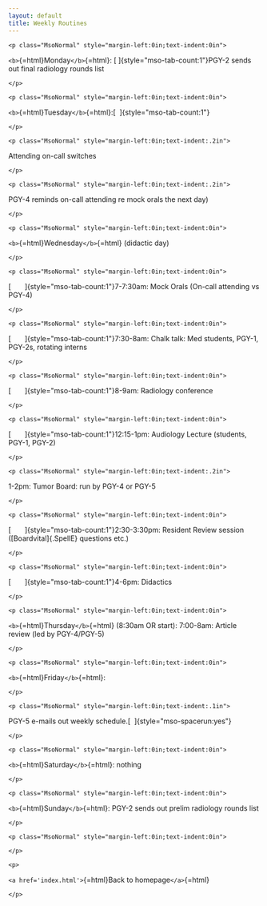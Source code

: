 ```yaml
---
layout: default
title: Weekly Routines
---
```

```{=html}
<p class="MsoNormal" style="margin-left:0in;text-indent:0in">
```
`<b>`{=html}Monday`</b>`{=html}: [ ]{style="mso-tab-count:1"}PGY-2 sends out final radiology rounds list
```{=html}
</p>
```
```{=html}
<p class="MsoNormal" style="margin-left:0in;text-indent:0in">
```
`<b>`{=html}Tuesday`</b>`{=html}:[  ]{style="mso-tab-count:1"}
```{=html}
</p>
```
```{=html}
<p class="MsoNormal" style="margin-left:0in;text-indent:.2in">
```
Attending on-call
switches
```{=html}
</p>
```
```{=html}
<p class="MsoNormal" style="margin-left:0in;text-indent:.2in">
```
PGY-4 reminds
on-call attending re mock orals the next day)
```{=html}
</p>
```
```{=html}
<p class="MsoNormal" style="margin-left:0in;text-indent:0in">
```
`<b>`{=html}Wednesday`</b>`{=html}
(didactic day)
```{=html}
</p>
```
```{=html}
<p class="MsoNormal" style="margin-left:0in;text-indent:0in">
```
[       ]{style="mso-tab-count:1"}7-7:30am: Mock Orals (On-call attending
vs PGY-4)
```{=html}
</p>
```
```{=html}
<p class="MsoNormal" style="margin-left:0in;text-indent:0in">
```
[       ]{style="mso-tab-count:1"}7:30-8am: Chalk talk: Med students,
PGY-1, PGY-2s, rotating interns
```{=html}
</p>
```
```{=html}
<p class="MsoNormal" style="margin-left:0in;text-indent:0in">
```
[       ]{style="mso-tab-count:1"}8-9am: Radiology conference
```{=html}
</p>
```
```{=html}
<p class="MsoNormal" style="margin-left:0in;text-indent:0in">
```
[       ]{style="mso-tab-count:1"}12:15-1pm: Audiology Lecture (students,
PGY-1, PGY-2)
```{=html}
</p>
```
```{=html}
<p class="MsoNormal" style="margin-left:0in;text-indent:.2in">
```
1-2pm: Tumor Board:
run by PGY-4 or PGY-5
```{=html}
</p>
```
```{=html}
<p class="MsoNormal" style="margin-left:0in;text-indent:0in">
```
[       ]{style="mso-tab-count:1"}2:30-3:30pm: Resident Review session ([Boardvital]{.SpellE} questions etc.)
```{=html}
</p>
```
```{=html}
<p class="MsoNormal" style="margin-left:0in;text-indent:0in">
```
[       ]{style="mso-tab-count:1"}4-6pm: Didactics
```{=html}
</p>
```
```{=html}
<p class="MsoNormal" style="margin-left:0in;text-indent:0in">
```
`<b>`{=html}Thursday`</b>`{=html}
(8:30am OR start): 7:00-8am: Article review (led by PGY-4/PGY-5)
```{=html}
</p>
```
```{=html}
<p class="MsoNormal" style="margin-left:0in;text-indent:0in">
```
`<b>`{=html}Friday`</b>`{=html}:
```{=html}
</p>
```
```{=html}
<p class="MsoNormal" style="margin-left:0in;text-indent:.1in">
```
PGY-5 e-mails out
weekly schedule.[  ]{style="mso-spacerun:yes"}
```{=html}
</p>
```
```{=html}
<p class="MsoNormal" style="margin-left:0in;text-indent:0in">
```
`<b>`{=html}Saturday`</b>`{=html}:
nothing
```{=html}
</p>
```
```{=html}
<p class="MsoNormal" style="margin-left:0in;text-indent:0in">
```
`<b>`{=html}Sunday`</b>`{=html}: PGY-2
sends out prelim radiology rounds list
```{=html}
</p>
```
```{=html}
<p class="MsoNormal" style="margin-left:0in;text-indent:0in">
```
```{=html}
</p>
```
```{=html}
<p>
```
`<a href='index.html'>`{=html}Back to homepage`</a>`{=html}
```{=html}
</p>
```

